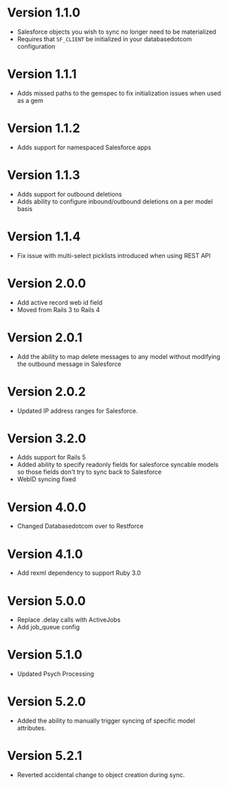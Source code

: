 # Version 1.1.0
* Salesforce objects you wish to sync no longer need to be materialized
* Requires that `SF_CLIENT` be initialized in your databasedotcom configuration

# Version 1.1.1
* Adds missed paths to the gemspec to fix initialization issues when used as a gem

# Version 1.1.2
* Adds support for namespaced Salesforce apps

# Version 1.1.3
* Adds support for outbound deletions
* Adds ability to configure inbound/outbound deletions on a per model basis

# Version 1.1.4
* Fix issue with multi-select picklists introduced when using REST API

# Version 2.0.0
* Add active record web id field
* Moved from Rails 3 to Rails 4

# Version 2.0.1
* Add the ability to map delete messages to any model without modifying the outbound message in Salesforce

# Version 2.0.2
* Updated IP address ranges for Salesforce.

# Version 3.2.0
* Adds support for Rails 5
* Added ability to specify readonly fields for salesforce syncable models so those fields don't try to sync back to Salesforce
* WebID syncing fixed

# Version 4.0.0
* Changed Databasedotcom over to Restforce

# Version 4.1.0
* Add rexml dependency to support Ruby 3.0

# Version 5.0.0
* Replace .delay calls with ActiveJobs
* Add job_queue config

# Version 5.1.0
* Updated Psych Processing

# Version 5.2.0
* Added the ability to manually trigger syncing of specific model attributes.

# Version 5.2.1
* Reverted accidental change to object creation during sync.
